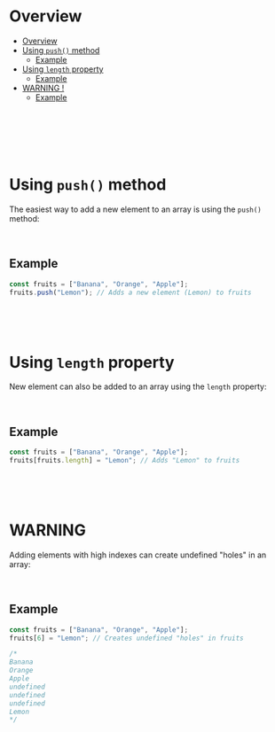# Overview

- [Overview](#overview)
- [Using `push()` method](#using-push-method)
  - [Example](#example)
- [Using `length` property](#using-length-property)
  - [Example](#example-1)
- [WARNING !](#warning-)
  - [Example](#example-2)

&nbsp;

&nbsp;

&nbsp;

# Using `push()` method

The easiest way to add a new element to an array is using the `push()` method:

&nbsp;

## Example

```js
const fruits = ["Banana", "Orange", "Apple"];
fruits.push("Lemon"); // Adds a new element (Lemon) to fruits
```

&nbsp;

&nbsp;

# Using `length` property

New element can also be added to an array using the `length` property:

&nbsp;

## Example

```js
const fruits = ["Banana", "Orange", "Apple"];
fruits[fruits.length] = "Lemon"; // Adds "Lemon" to fruits
```

&nbsp;

&nbsp;

# WARNING

Adding elements with high indexes can create undefined "holes" in an array:

&nbsp;

## Example

```js
const fruits = ["Banana", "Orange", "Apple"];
fruits[6] = "Lemon"; // Creates undefined "holes" in fruits

/*
Banana
Orange
Apple
undefined
undefined
undefined
Lemon
*/
```

&nbsp;

&nbsp;

